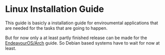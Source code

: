 # Linux Installation Guide
This guide is basicly a installation guide for enviroumental applications that are needed for the tasks that are going to happen. 

But for now only a at least partly finished release can be made for the [EndeavourOS/Arch](./App/EndeavourOS%20(Arch)/README.md) guide. So Debian based systems have to wait for now at least.